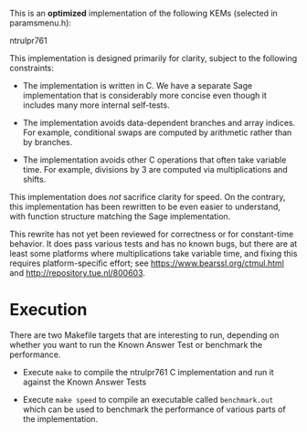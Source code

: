This is an **optimized** implementation of the following KEMs (selected in
paramsmenu.h):

  ntrulpr761

This implementation is designed primarily for clarity, subject to the following
constraints:

  * The implementation is written in C. We have a separate Sage
    implementation that is considerably more concise even though it includes
    many more internal self-tests.

  * The implementation avoids data-dependent branches and array
    indices. For example, conditional swaps are computed by arithmetic rather
    than by branches.

  * The implementation avoids other C operations that often take
    variable time. For example, divisions by 3 are computed via multiplications
    and shifts.

This implementation does _not_ sacrifice clarity for speed. On the contrary,
this implementation has been rewritten to be even easier to understand, with
function structure matching the Sage implementation.

This rewrite has not yet been reviewed for correctness or for constant-time
behavior. It does pass various tests and has no known bugs, but there are at
least some platforms where multiplications take variable time, and fixing this
requires platform-specific effort; see https://www.bearssl.org/ctmul.html and
http://repository.tue.nl/800603.

# Execution

There are two Makefile targets that are interesting to run, depending on whether
you want to run the Known Answer Test or benchmark the performance.

  * Execute `make` to compile the ntrulpr761 C implementation and run it against
    the Known Answer Tests

  * Execute `make speed` to compile an executable called `benchmark.out` which
    can be used to benchmark the performance of various parts of the
    implementation.
